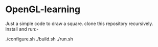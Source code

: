 # OpenGL-learning

Just a simple code to draw a square.
clone this repository recursively.
Install and run:-

./configure.sh
./build.sh
./run.sh
